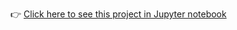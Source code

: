 👉 [Click here to see this project in Jupyter notebook](https://nbviewer.org/github/UDIT2732/Jupyter-Notebooks/blob/main/Nifty%20Share%20market%20-%20Data%20Analysis%20%28In%20Progress%29.ipynb)
